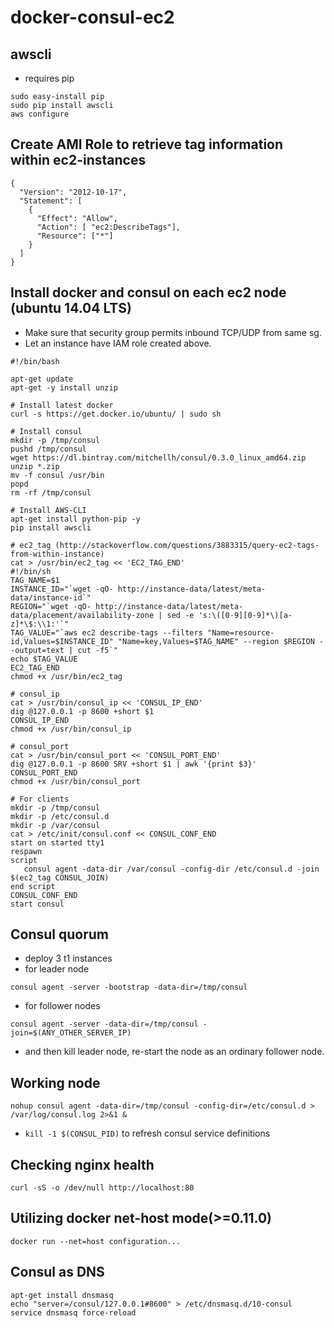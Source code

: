 docker-consul-ec2
=================

awscli
------
* requires pip
```
sudo easy-install pip
sudo pip install awscli
aws configure
```

Create AMI Role to retrieve tag information within ec2-instances
-------------
```
{
  "Version": "2012-10-17",
  "Statement": [
    {    
      "Effect": "Allow",
      "Action": [ "ec2:DescribeTags"],
      "Resource": ["*"]
    }
  ]
}
```

Install docker and consul on each ec2 node (ubuntu 14.04 LTS)
--------------
* Make sure that security group permits inbound TCP/UDP from same sg.
* Let an instance have IAM role created above.
```
#!/bin/bash

apt-get update
apt-get -y install unzip

# Install latest docker
curl -s https://get.docker.io/ubuntu/ | sudo sh

# Install consul
mkdir -p /tmp/consul
pushd /tmp/consul
wget https://dl.bintray.com/mitchellh/consul/0.3.0_linux_amd64.zip
unzip *.zip
mv -f consul /usr/bin
popd
rm -rf /tmp/consul

# Install AWS-CLI
apt-get install python-pip -y
pip install awscli

# ec2_tag (http://stackoverflow.com/questions/3883315/query-ec2-tags-from-within-instance)
cat > /usr/bin/ec2_tag << 'EC2_TAG_END'
#!/bin/sh
TAG_NAME=$1
INSTANCE_ID="`wget -qO- http://instance-data/latest/meta-data/instance-id`"
REGION="`wget -qO- http://instance-data/latest/meta-data/placement/availability-zone | sed -e 's:\([0-9][0-9]*\)[a-z]*\$:\\1:'`"
TAG_VALUE="`aws ec2 describe-tags --filters "Name=resource-id,Values=$INSTANCE_ID" "Name=key,Values=$TAG_NAME" --region $REGION --output=text | cut -f5`"
echo $TAG_VALUE
EC2_TAG_END
chmod +x /usr/bin/ec2_tag

# consul_ip
cat > /usr/bin/consul_ip << 'CONSUL_IP_END'
dig @127.0.0.1 -p 8600 +short $1
CONSUL_IP_END
chmod +x /usr/bin/consul_ip

# consul_port
cat > /usr/bin/consul_port << 'CONSUL_PORT_END'
dig @127.0.0.1 -p 8600 SRV +short $1 | awk '{print $3}'
CONSUL_PORT_END
chmod +x /usr/bin/consul_port
```

```
# For clients
mkdir -p /tmp/consul
mkdir -p /etc/consul.d
mkdir -p /var/consul
cat > /etc/init/consul.conf << CONSUL_CONF_END
start on started tty1
respawn
script
   consul agent -data-dir /var/consul -config-dir /etc/consul.d -join $(ec2_tag CONSUL_JOIN)
end script
CONSUL_CONF_END
start consul
```

Consul quorum
--------------------
  - deploy 3 t1 instances
 - for leader node
```
consul agent -server -bootstrap -data-dir=/tmp/consul
```
 - for follower nodes
```
consul agent -server -data-dir=/tmp/consul -join=$(ANY_OTHER_SERVER_IP)
```
 - and then kill leader node, re-start the node as an ordinary follower node.

Working node
-------------------
```
nohup consul agent -data-dir=/tmp/consul -config-dir=/etc/consul.d > /var/log/consul.log 2>&1 &
```
- ```kill -1 $(CONSUL_PID)``` to refresh consul service definitions

Checking nginx health
------------------
```curl -sS -o /dev/null http://localhost:80```


Utilizing docker net-host mode(>=0.11.0)
--------------------------------
```docker run --net=host configuration...```

Consul as DNS
-------------
```
apt-get install dnsmasq
echo "server=/consul/127.0.0.1#8600" > /etc/dnsmasq.d/10-consul
service dnsmasq force-reload
```
